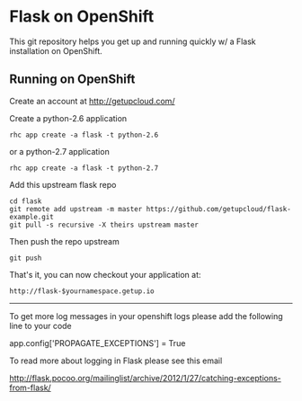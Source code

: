 Flask on OpenShift
==================

This git repository helps you get up and running quickly w/ a Flask installation
on OpenShift.


Running on OpenShift
----------------------------

Create an account at http://getupcloud.com/

Create a python-2.6 application

    rhc app create -a flask -t python-2.6

or a python-2.7 application

    rhc app create -a flask -t python-2.7

Add this upstream flask repo

    cd flask
    git remote add upstream -m master https://github.com/getupcloud/flask-example.git
    git pull -s recursive -X theirs upstream master
    
Then push the repo upstream

    git push

That's it, you can now checkout your application at:

    http://flask-$yournamespace.getup.io

------------------------------

To get more log messages in your openshift logs please add the following line to your code

app.config['PROPAGATE_EXCEPTIONS'] = True  

To read more about logging in Flask please see this email

http://flask.pocoo.org/mailinglist/archive/2012/1/27/catching-exceptions-from-flask/

